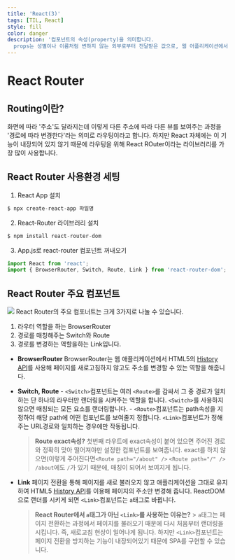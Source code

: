 ```yaml
---
title: 'React(3)'
tags: [TIL, React]
style: fill
color: danger
description: '컴포넌트의 속성(property)을 의미합니다.
  props는 성별이나 이름처럼 변하지 않는 외부로부터 전달받은 값으로, 웹 어플리케이션에서 해당 컴포넌트가 가진 속성에 해당합니다.'
---
```


# React Router

## Routing이란?

화면에 따라 '주소'도 달라지는데 이렇게 다른 주소에 따라 다른 뷰를 보여주는 과정을 '경로에 따라 변경한다'라는 의미로 라우팅이라고 합니다.
하지만 React 자체에는 이 기능이 내장되어 있지 않기 때문에 라우팅을 위해 React ROuter이라는 라이브러리를 가장 많이 사용합니다.

## React Router 사용환경 세팅

1. React App 설치

```js
$ npx create-react-app 파일명
```

2. React-Router 라이브러리 설치

```js
$ npm install react-router-dom
```

3. App.js로 react-router 컴포넌트 꺼내오기

```js
import React from 'react';
import { BrowserRouter, Switch, Route, Link } from 'react-router-dom';
```

## React Router 주요 컴포넌트

![](https://images.velog.io/images/blackdavil01/post/3146672d-b4b9-42b6-b965-66858a5e5ad2/%EC%8A%A4%ED%81%AC%EB%A6%B0%EC%83%B7,%202021-07-09%2015-43-39.png)
React Router의 주요 컴포너트는 크게 3가지로 나눌 수 있습니다.

1. 라우터 역할을 하는 BrowserRouter
2. 경로를 매칭해주는 Switch와 Route
3. 경로를 변경하는 역할을하는 Link입니다.

- **BrowserRouter**
  BrowserRouter는 웹 애플리케이션에서 HTML5의 [History API](https://developer.mozilla.org/ko/docs/Web/API/History_API)를 사용해 페이지를 새로고침하지 않고도 주소를 변경할 수 있는 역할을 해줍니다.

- **Switch, Route** - `<Switch>`컴포넌트는 여러 `<Route>`를 감싸서 그 중 경로가 일치하는 단 하나의 라우터만 랜더링을 시켜주는 역할을 합니다. `<Switch>`를 사용하지 않으면 매칭되는 모든 요소를 랜더링합니다. - `<Route>`컴포넌트는 path속성을 지정하여 해당 path에 어떤 컴포넌트를 보여줄지 정합니다. `<Link>`컴포넌트가 정해주는 URL경로와 일치하는 경우에만 작동됩니다.
  > **Route exact속성?**
  > 첫번째 라우트에 exact속성이 붙어 있으면 주어진 경로와 정확히 맞아 떨어져야만 설정한 컴포넌트를 보여줍니다. exact를 하지 않으면(이렇게 주어진다면`<Route path="/about" />` `<Route path="/" />` `/about`에도 `/`가 있기 때문에, 매칭이 되어서 보여지게 됩니다.
- **Link**
  페이지 전환을 통해 페이지를 새로 불러오지 않고 애플리케이션을 그대로 유지하여 HTML5 [History API](https://developer.mozilla.org/ko/docs/Web/API/History_API)를 이용해 페이지의 주소만 변경해 줍니다.
  ReactDOM으로 랜더를 시키게 되면 `<Link>`컴포넌트는 `a`태그로 바뀝니다.
  > **React Router에서 `a`태그가 아닌 `<Link>`를 사용하는 이유는?** > `a`태그는 페이지 전환하는 과정에서 페이지를 불러오기 때문에 다시 처음부터 랜더링을 시킵니다. 즉, 새로고침 현상이 일어나게 됩니다. 하지만 `<Link>`컴포넌트는 페이지 전환을 방지하는 기능이 내장되어있기 때문에 SPA를 구현할 수 있습니다.
